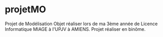# projetMO
 Projet de Modélisation Objet réaliser lors de ma 3ème année de Licence Informatique MIAGE à l'UPJV à AMIENS. Projet réaliser en binôme.
